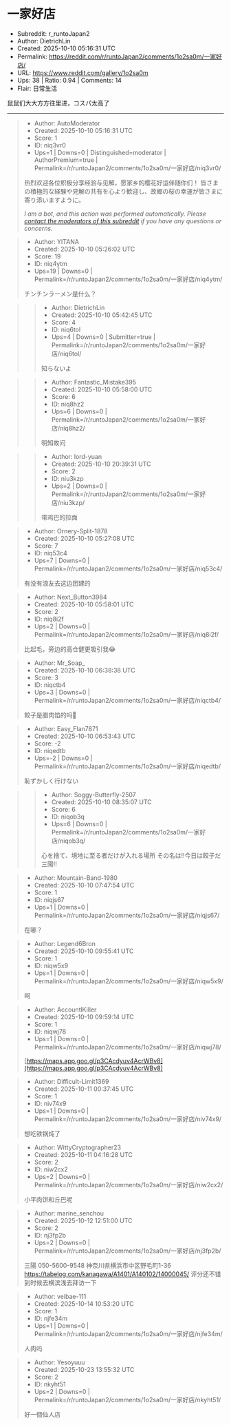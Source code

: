 # 一家好店

- Subreddit: r_runtoJapan2
- Author: DietrichLin
- Created: 2025-10-10 05:16:31 UTC
- Permalink: https://reddit.com/r/runtoJapan2/comments/1o2sa0m/一家好店/
- URL: https://www.reddit.com/gallery/1o2sa0m
- Ups: 38 | Ratio: 0.94 | Comments: 14
- Flair: 日常生活


鼠鼠们大大方方往里进，コスパ太高了


---

> - Author: AutoModerator
> - Created: 2025-10-10 05:16:31 UTC
> - Score: 1
> - ID: niq3vr0
> - Ups=1 | Downs=0 | Distinguished=moderator | AuthorPremium=true | Permalink=/r/runtoJapan2/comments/1o2sa0m/一家好店/niq3vr0/
>
> 热烈欢迎各位积极分享经验与见解，愿家乡的樱花好运伴随你们！
> 皆さまの積極的な経験や見解の共有を心より歓迎し、故郷の桜の幸運が皆さまに寄り添いますように。
> 
> *I am a bot, and this action was performed automatically. Please [contact the moderators of this subreddit](/message/compose/?to=/r/runtoJapan2) if you have any questions or concerns.*

> - Author: YITANA
> - Created: 2025-10-10 05:26:02 UTC
> - Score: 19
> - ID: niq4ytm
> - Ups=19 | Downs=0 | Permalink=/r/runtoJapan2/comments/1o2sa0m/一家好店/niq4ytm/
>
> チンチンラーメン是什么？

>> - Author: DietrichLin
>> - Created: 2025-10-10 05:42:45 UTC
>> - Score: 4
>> - ID: niq6tol
>> - Ups=4 | Downs=0 | Submitter=true | Permalink=/r/runtoJapan2/comments/1o2sa0m/一家好店/niq6tol/
>>
>> 知らないよ

>> - Author: Fantastic_Mistake395
>> - Created: 2025-10-10 05:58:00 UTC
>> - Score: 6
>> - ID: niq8hz2
>> - Ups=6 | Downs=0 | Permalink=/r/runtoJapan2/comments/1o2sa0m/一家好店/niq8hz2/
>>
>> 明知故问

>> - Author: lord-yuan
>> - Created: 2025-10-10 20:39:31 UTC
>> - Score: 2
>> - ID: niu3kzp
>> - Ups=2 | Downs=0 | Permalink=/r/runtoJapan2/comments/1o2sa0m/一家好店/niu3kzp/
>>
>> 带鸡巴的拉面

> - Author: Ornery-Split-1878
> - Created: 2025-10-10 05:27:08 UTC
> - Score: 7
> - ID: niq53c4
> - Ups=7 | Downs=0 | Permalink=/r/runtoJapan2/comments/1o2sa0m/一家好店/niq53c4/
>
> 有没有浪友去这边团建的

> - Author: Next_Button3984
> - Created: 2025-10-10 05:58:01 UTC
> - Score: 2
> - ID: niq8i2f
> - Ups=2 | Downs=0 | Permalink=/r/runtoJapan2/comments/1o2sa0m/一家好店/niq8i2f/
>
> 比起毛，旁边的高仓健更吸引我😂

> - Author: Mr_Soap_
> - Created: 2025-10-10 06:38:38 UTC
> - Score: 3
> - ID: niqctb4
> - Ups=3 | Downs=0 | Permalink=/r/runtoJapan2/comments/1o2sa0m/一家好店/niqctb4/
>
> 餃子是腊肉馅的吗👀

> - Author: Easy_Flan7871
> - Created: 2025-10-10 06:53:43 UTC
> - Score: -2
> - ID: niqedtb
> - Ups=-2 | Downs=0 | Permalink=/r/runtoJapan2/comments/1o2sa0m/一家好店/niqedtb/
>
> 恥ずかしく行けない

>> - Author: Soggy-Butterfly-2507
>> - Created: 2025-10-10 08:35:07 UTC
>> - Score: 6
>> - ID: niqob3q
>> - Ups=6 | Downs=0 | Permalink=/r/runtoJapan2/comments/1o2sa0m/一家好店/niqob3q/
>>
>> 心を捨て、境地に至る者だけが入れる場所
>> その名は‼️今日は餃子だ三陽‼️

> - Author: Mountain-Band-1980
> - Created: 2025-10-10 07:47:54 UTC
> - Score: 1
> - ID: niqjs67
> - Ups=1 | Downs=0 | Permalink=/r/runtoJapan2/comments/1o2sa0m/一家好店/niqjs67/
>
> 在哪？

> - Author: Legend6Bron
> - Created: 2025-10-10 09:55:41 UTC
> - Score: 1
> - ID: niqw5x9
> - Ups=1 | Downs=0 | Permalink=/r/runtoJapan2/comments/1o2sa0m/一家好店/niqw5x9/
>
> 呵

> - Author: AccountlKiller
> - Created: 2025-10-10 09:59:14 UTC
> - Score: 1
> - ID: niqwj78
> - Ups=1 | Downs=0 | Permalink=/r/runtoJapan2/comments/1o2sa0m/一家好店/niqwj78/
>
> [https://maps.app.goo.gl/p3CAcdyuv4AcrWBv8](https://maps.app.goo.gl/p3CAcdyuv4AcrWBv8)

> - Author: Difficult-Limit1369
> - Created: 2025-10-11 00:37:45 UTC
> - Score: 1
> - ID: niv74x9
> - Ups=1 | Downs=0 | Permalink=/r/runtoJapan2/comments/1o2sa0m/一家好店/niv74x9/
>
> 想吃铁锅炖了

> - Author: WittyCryptographer23
> - Created: 2025-10-11 04:16:28 UTC
> - Score: 2
> - ID: niw2cx2
> - Ups=2 | Downs=0 | Permalink=/r/runtoJapan2/comments/1o2sa0m/一家好店/niw2cx2/
>
> 小平肉饼和丘巴呢

> - Author: marine_senchou
> - Created: 2025-10-12 12:51:00 UTC
> - Score: 2
> - ID: nj3fp2b
> - Ups=2 | Downs=0 | Permalink=/r/runtoJapan2/comments/1o2sa0m/一家好店/nj3fp2b/
>
> 三陽
> 050-5600-9548
> 神奈川県横浜市中区野毛町1-36 
> https://tabelog.com/kanagawa/A1401/A140102/14000045/ 
> 评分还不错 到时候去横滨浅去拜访一下

> - Author: veibae-111
> - Created: 2025-10-14 10:53:20 UTC
> - Score: 1
> - ID: njfe34m
> - Ups=1 | Downs=0 | Permalink=/r/runtoJapan2/comments/1o2sa0m/一家好店/njfe34m/
>
> 人肉吗

> - Author: Yesoyuuu
> - Created: 2025-10-23 13:55:32 UTC
> - Score: 2
> - ID: nkyht51
> - Ups=2 | Downs=0 | Permalink=/r/runtoJapan2/comments/1o2sa0m/一家好店/nkyht51/
>
> 好一個仙人店

